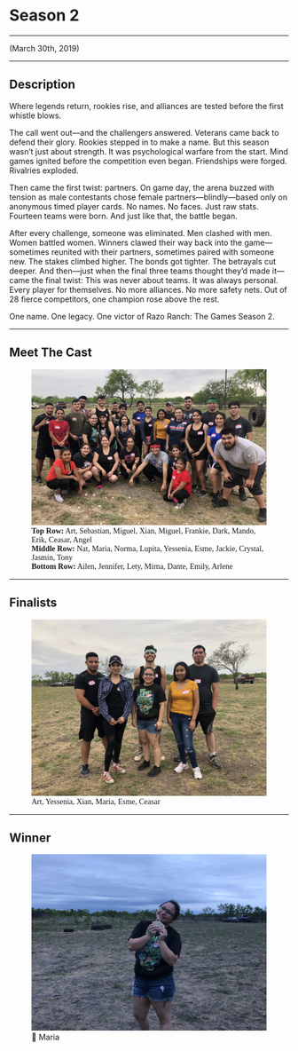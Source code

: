 # Season 2

---

<p class="centertext">(March 30th, 2019)</p>

---

## Description

Where legends return, rookies rise, and alliances are tested before the first whistle blows.

The call went out—and the challengers answered. Veterans came back to defend their glory. Rookies stepped in to make a name. But this season wasn’t just about strength. It was psychological warfare from the start. Mind games ignited before the competition even began. Friendships were forged. Rivalries exploded.

Then came the first twist: partners. On game day, the arena buzzed with tension as male contestants chose female partners—blindly—based only on anonymous timed player cards. No names. No faces. Just raw stats. Fourteen teams were born. And just like that, the battle began.

After every challenge, someone was eliminated. Men clashed with men. Women battled women. Winners clawed their way back into the game—sometimes reunited with their partners, sometimes paired with someone new. The stakes climbed higher. The bonds got tighter. The betrayals cut deeper.
And then—just when the final three teams thought they’d made it—came the final twist: This was never about teams. It was always personal.
Every player for themselves. No more alliances. No more safety nets. Out of 28 fierce competitors, one champion rose above the rest.

One name. One legacy. One victor of Razo Ranch: The Games Season 2.

---

## Meet The Cast

<figure>
<img src="../../images/season2_group_photo.jpg" alt="Season 2 Cast"/>
<figcaption style="max-width: 34rem; font-family: 'Papyrus'; margin-bottom: 0em; font-size: 1em"><b>Top Row:</b> Art, Sebastian, Miguel, Xian, Miguel, Frankie, Dark, Mando, Erik, Ceasar, Angel</figcaption>
<figcaption style="max-width: 34rem; font-family: 'Papyrus'; margin-bottom: 0em; font-size: 1em"><b>Middle Row:</b> Nat, Maria, Norma, Lupita, Yessenia, Esme, Jackie, Crystal, Jasmin, Tony</figcaption>
<figcaption style="max-width: 34rem; font-family: 'Papyrus'; margin-bottom: 0em; font-size: 1em"><b>Bottom Row:</b> Ailen, Jennifer, Lety, Mirna, Dante, Emily, Arlene</figcaption>
</figure>

---

## Finalists

<figure>
<img src="../../images/season2_finalists_photo.jpg" alt="Season 2 Finalists Group Photo"/>
<figcaption style="font-family: 'Papyrus'; margin-bottom: 0em; font-size: 1em">Art, Yessenia, Xian, Maria, Esme, Ceasar</figcaption>
</figure>

---

## Winner

<figure>
<img src="../../images/season2_winner.jpg" alt="Season Two Winner"/>
<div class="winner-labels">
  <span class="winner-1st">🥇 Maria</span>
</div>
</figure>
